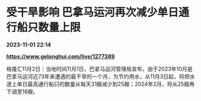 # 受干旱影响 巴拿马运河再次减少单日通行船只数量上限

**2023-11-01 22:14**

**https://www.gelonghui.com/live/1277389**

格隆汇11月2日｜当地时间11月1日，巴拿马运河管理局宣布，由于2023年10月是巴拿马运河近73年来遭遇的最干旱的一个月，为节约用水，从11月3日起，将把水道上单日最高通行船只的数量从每天31艘减少到25艘；2024年2月，将从25艘再下调至18艘。